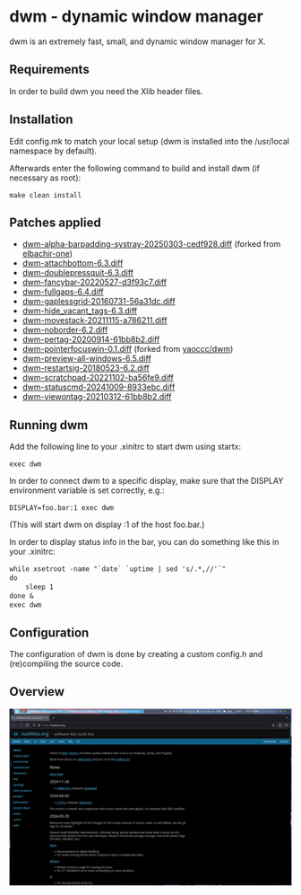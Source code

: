 dwm - dynamic window manager
============================
dwm is an extremely fast, small, and dynamic window manager for X.


Requirements
------------
In order to build dwm you need the Xlib header files.


Installation
------------
Edit config.mk to match your local setup (dwm is installed into
the /usr/local namespace by default).

Afterwards enter the following command to build and install dwm (if
necessary as root):

    make clean install


Patches applied
---------------
* [dwm-alpha-barpadding-systray-20250303-cedf928.diff](https://github.com/sl903dj/dwm/blob/master/patches/dwm-alpha-barpadding-systray-20250303-cedf928.diff) (forked from [elbachir-one](https://github.com/elbachir-one/dotfiles/blob/master/src/dwm-fixed-patches/dwm-alpha-barpadding-systray-status2d-20241024-25bfd10.diff))
* [dwm-attachbottom-6.3.diff](https://dwm.suckless.org/patches/attachbottom/dwm-attachbottom-6.3.diff)
* [dwm-doublepressquit-6.3.diff](https://dwm.suckless.org/patches/doublepressquit/dwm-doublepressquit-6.3.diff)
* [dwm-fancybar-20220527-d3f93c7.diff](https://dwm.suckless.org/patches/fancybar/dwm-fancybar-20220527-d3f93c7.diff)
* [dwm-fullgaps-6.4.diff](https://dwm.suckless.org/patches/fullgaps/dwm-fullgaps-6.4.diff)
* [dwm-gaplessgrid-20160731-56a31dc.diff](https://dwm.suckless.org/patches/gaplessgrid/dwm-gaplessgrid-20160731-56a31dc.diff)
* [dwm-hide_vacant_tags-6.3.diff](https://dwm.suckless.org/patches/hide_vacant_tags/dwm-hide_vacant_tags-6.3.diff)
* [dwm-movestack-20211115-a786211.diff](https://dwm.suckless.org/patches/movestack/dwm-movestack-20211115-a786211.diff)
* [dwm-noborder-6.2.diff](https://dwm.suckless.org/patches/noborder/dwm-noborder-6.2.diff)
* [dwm-pertag-20200914-61bb8b2.diff](https://dwm.suckless.org/patches/pertag/dwm-pertag-20200914-61bb8b2.diff)
* [dwm-pointerfocuswin-0.1.diff](https://github.com/sl903dj/dwm/blob/master/patches/dwm-pointerfocuswin-0.1.diff) (forked from [yaoccc/dwm](https://github.com/yaocccc/dwm))
* [dwm-preview-all-windows-6.5.diff](https://github.com/luo216/preview-all-win/blob/master/dwm-preview-all-windows-6.5.diff)
* [dwm-restartsig-20180523-6.2.diff](https://dwm.suckless.org/patches/restartsig/dwm-restartsig-20180523-6.2.diff)
* [dwm-scratchpad-20221102-ba56fe9.diff](https://dwm.suckless.org/patches/scratchpad/dwm-scratchpad-20221102-ba56fe9.diff)
* [dwm-statuscmd-20241009-8933ebc.diff](https://dwm.suckless.org/patches/statuscmd/dwm-statuscmd-20241009-8933ebc.diff)
* [dwm-viewontag-20210312-61bb8b2.diff](https://dwm.suckless.org/patches/viewontag/dwm-viewontag-20210312-61bb8b2.diff)


Running dwm
-----------
Add the following line to your .xinitrc to start dwm using startx:

    exec dwm

In order to connect dwm to a specific display, make sure that
the DISPLAY environment variable is set correctly, e.g.:

    DISPLAY=foo.bar:1 exec dwm

(This will start dwm on display :1 of the host foo.bar.)

In order to display status info in the bar, you can do something
like this in your .xinitrc:

    while xsetroot -name "`date` `uptime | sed 's/.*,//'`"
    do
    	sleep 1
    done &
    exec dwm


Configuration
-------------
The configuration of dwm is done by creating a custom config.h
and (re)compiling the source code.


Overview
--------
![image](https://github.com/sl903dj/dwm/blob/master/2025-03-02_14-57.png)
